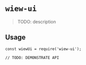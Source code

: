 # `wiew-ui`

> TODO: description

## Usage

```
const wiewUi = require('wiew-ui');

// TODO: DEMONSTRATE API
```
